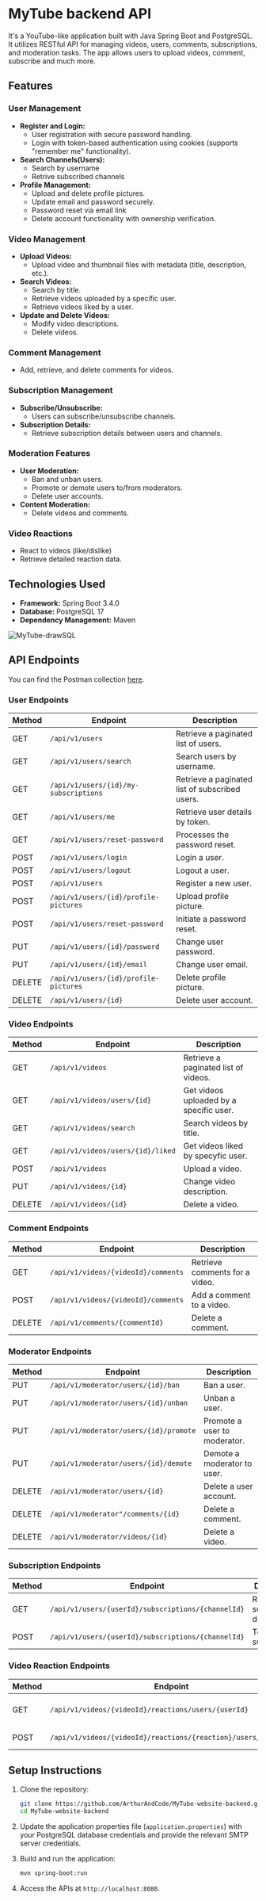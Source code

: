 # MyTube backend API

It's a YouTube-like application built with Java Spring Boot and PostgreSQL. It utilizes RESTful API for managing videos, users, comments, subscriptions, and moderation tasks. The app allows users to upload videos, comment, subscribe and much more.

## Features

### User Management
- **Register and Login:**
  - User registration with secure password handling.
  - Login with token-based authentication using cookies (supports "remember me" functionality).
- **Search Channels(Users):**
  - Search by username
  - Retrive subscribed channels 
- **Profile Management:**
  - Upload and delete profile pictures.
  - Update email and password securely.
  - Password reset via email link
  - Delete account functionality with ownership verification.

### Video Management
- **Upload Videos:**
  - Upload video and thumbnail files with metadata (title, description, etc.).
- **Search Videos:**
  - Search by title.
  - Retrieve videos uploaded by a specific user.
  - Retrieve videos liked by a user.
- **Update and Delete Videos:**
  - Modify video descriptions.
  - Delete videos.

### Comment Management
- Add, retrieve, and delete comments for videos.

### Subscription Management
- **Subscribe/Unsubscribe:**
  - Users can subscribe/unsubscribe channels.
- **Subscription Details:**
  - Retrieve subscription details between users and channels.

### Moderation Features
- **User Moderation:**
  - Ban and unban users.
  - Promote or demote users to/from moderators.
  - Delete user accounts.
- **Content Moderation:**
  - Delete videos and comments.

### Video Reactions
- React to videos (like/dislike)
- Retrieve detailed reaction data.

## Technologies Used
- **Framework:** Spring Boot 3.4.0
- **Database:** PostgreSQL 17
- **Dependency Management:** Maven

![MyTube-drawSQL](https://github.com/user-attachments/assets/f4c36451-6300-4ed9-a97b-e168f207f5b2)

## API Endpoints
You can find the Postman collection [here](https://github.com/ArthurAndCode/MyTube-website-backend/blob/main/documentation/MyTube.postman_collection.json).

### User Endpoints
| Method | Endpoint                          | Description                                  |
|--------|-----------------------------------|----------------------------------------------|
| GET    | `/api/v1/users`                        | Retrieve a paginated list of users.               |
| GET    | `/api/v1/users/search`                 | Search users by username.                         |
| GET    | `/api/v1/users/{id}/my-subscriptions`  | Retrieve a paginated list of subscribed users.    |
| GET    | `/api/v1/users/me`                     | Retrieve user details by token.                   |
| GET    | `/api/v1/users/reset-password`         | Processes the password reset.                     |
| POST   | `/api/v1/users/login`                  | Login a user.                                     |
| POST   | `/api/v1/users/logout`                 | Logout a user.                                    |
| POST   | `/api/v1/users`                        | Register a new user.                              |
| POST   | `/api/v1/users/{id}/profile-pictures`  | Upload profile picture.                           |
| POST   | `/api/v1/users/reset-password`         | Initiate a password reset.                        |
| PUT    | `/api/v1/users/{id}/password`          | Change user password.                             |
| PUT    | `/api/v1/users/{id}/email`             | Change user email.                                |
| DELETE | `/api/v1/users/{id}/profile-pictures`  | Delete profile picture.                           |
| DELETE | `/api/v1/users/{id}`                   | Delete user account.                              |

### Video Endpoints
| Method | Endpoint                          | Description                                  |
|--------|-----------------------------------|----------------------------------------------|
| GET    | `/api/v1/videos`                       | Retrieve a paginated list of videos.        |
| GET    | `/api/v1/videos/users/{id}`            | Get videos uploaded by a specific user.     |
| GET    | `/api/v1/videos/search`                | Search videos by title.                     |
| GET    | `/api/v1/videos/users/{id}/liked`      | Get videos liked by specyfic user.          |
| POST   | `/api/v1/videos`                       | Upload a video.                             |
| PUT    | `/api/v1/videos/{id}`                  | Change video description.                   |
| DELETE | `/api/v1/videos/{id}`                  | Delete a video.                             |

### Comment Endpoints
| Method | Endpoint                          | Description                                  |
|--------|-----------------------------------|----------------------------------------------|
| GET    | `/api/v1/videos/{videoId}/comments`    | Retrieve comments for a video.          |
| POST   | `/api/v1/videos/{videoId}/comments`    | Add a comment to a video.               |
| DELETE | `/api/v1/comments/{commentId}`         | Delete a comment.                       |

### Moderator Endpoints
| Method | Endpoint                          | Description                                  |
|--------|-----------------------------------|----------------------------------------------|
| PUT    | `/api/v1/moderator/users/{id}/ban`              | Ban a user.                             |
| PUT    | `/api/v1/moderator/users/{id}/unban`            | Unban a user.                           |
| PUT    | `/api/v1/moderator/users/{id}/promote`          | Promote a user to moderator.            |
| PUT    | `/api/v1/moderator/users/{id}/demote`           | Demote a moderator to user.             |
| DELETE | `/api/v1/moderator/users/{id}`                  | Delete a user account.                  |
| DELETE | `/api/v1/moderator"/comments/{id}`              | Delete a comment.                       |
| DELETE | `/api/v1/moderator/videos/{id}`                 | Delete a video.                         |

### Subscription Endpoints
| Method | Endpoint                          | Description                                  |
|--------|-----------------------------------|----------------------------------------------|
| GET    | `/api/v1/users/{userId}/subscriptions/{channelId}` | Retrieve subscription details. |
| POST   | `/api/v1/users/{userId}/subscriptions/{channelId}` | Toggle subscription.           |

### Video Reaction Endpoints
| Method | Endpoint                          | Description                                  |
|--------|-----------------------------------|----------------------------------------------|
| GET    | `/api/v1/videos/{videoId}/reactions/users/{userId}` | Retrieve reaction details.   |
| POST   | `/api/v1/videos/{videoId}/reactions/{reaction}/users/{userId}` | React to a video. |

## Setup Instructions

1. Clone the repository:
   ```bash
   git clone https://github.com/ArthurAndCode/MyTube-website-backend.git
   cd MyTube-website-backend
   ```

2. Update the application properties file (`application.properties`) with your PostgreSQL database credentials and provide the relevant SMTP server credentials.

3. Build and run the application:
   ```bash
   mvn spring-boot:run
   ```

4. Access the APIs at `http://localhost:8080`.
